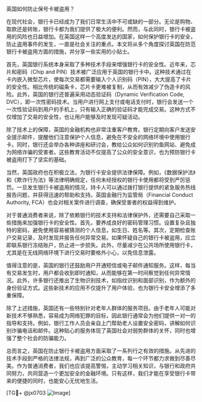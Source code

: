 英国如何防止保号卡被盗用？

在现代社会，银行卡已经成为了我们日常生活中不可或缺的一部分。无论是购物、取款还是转账，银行卡都为我们提供了极大的便利。然而，与此同时，银行卡被盗用的风险也日益增加。在英国这样一个高度发达的国家，如何保护银行卡的安全，防止盗用事件的发生，一直是社会关注的重点。本文将从多个角度探讨英国在防范银行卡被盗用方面的措施，并分享一些实用的小贴士。

首先，英国银行系统本身采取了多种技术手段来增强银行卡的安全性。近年来，芯片和密码（Chip and PIN）技术被广泛应用于英国的银行卡中。这种技术通过在卡内嵌入微型芯片，使每次交易都需要输入个人识别码（PIN），大大提高了卡片的安全性。相比传统的磁条卡，芯片卡更难被复制，从而有效减少了伪造卡的风险。此外，英国的银行还普遍采用动态验证码（Dynamic Verification Code, DVC），即一次性密码技术。当用户进行网上支付或电话支付时，银行会发送一个一次性验证码到用户的手机上，只有输入正确的验证码才能完成交易。这种方式不仅增加了交易的安全性，也让用户能够及时发现可疑活动。

除了技术上的保障，英国的金融机构也非常注重客户教育。银行定期向客户发送安全提示邮件，提醒他们注意保护个人信息，避免在不安全的网络环境中使用银行卡。同时，银行还会举办各种讲座和研讨会，教给公众如何识别钓鱼网站、避免成为网络诈骗的受害者。这些教育活动不仅提高了公众的安全意识，也为预防银行卡被盗用打下了坚实的基础。

当然，英国政府也在积极立法，为银行卡安全提供法律保障。例如，《数据保护法》和《欺诈行为法》等法律明确规定，任何未经授权的银行卡使用都将受到严厉惩罚。一旦发生银行卡被盗用的情况，持卡人可以通过拨打银行提供的紧急服务热线报告问题，并获得迅速的帮助和支持。英国金融行为监管局（Financial Conduct Authority, FCA）也会对相关案件进行调查，确保受害者的权益得到维护。

对于普通消费者来说，除了依赖银行的技术支持和法律保护外，还需要自己采取一些措施来加强银行卡的安全性。首先，要养成良好的密码管理习惯。设置复杂且独特的密码，避免使用容易被猜测的个人信息，如生日、姓名等。其次，定期检查账户交易记录，及时发现并报告任何异常交易。如果怀疑自己的银行卡被盗用，应立即联系银行冻结账户，防止进一步损失。此外，尽量减少在公共场所使用银行卡，尤其是在无线网络环境下进行交易时要格外小心，以免信息泄露。

值得注意的是，英国的银行还鼓励用户开通短信或电子邮件通知服务。这样，每当有交易发生时，用户都会收到即时通知，从而能够在第一时间察觉到任何异常情况。此外，许多银行还推出了生物识别技术，如指纹识别和面部识别，作为额外的身份验证方式。这些新技术的应用不仅提升了用户体验，也为银行卡安全增添了多重保障。

除了上述措施，英国还有一些特别针对老年人群体的服务项目。由于老年人可能对新技术不够熟悉，容易成为网络犯罪的目标，因此银行通常会为他们提供一对一的指导和支持。例如，银行工作人员会亲自上门帮助老人设置安全密码，讲解如何识别诈骗电话和邮件。这种贴心的服务体现了英国社会对弱势群体的关怀，同时也增强了整个社会的防骗能力。

总而言之，英国在防止银行卡被盗用方面采取了一系列行之有效的措施。从先进的技术手段到严格的法律法规，再到广泛的公众教育，每一个环节都力求做到尽善尽美。作为普通消费者，我们也应该提高警惕，主动学习相关知识，与银行和政府共同努力，共同营造一个更加安全的金融环境。只有这样，我们才能在享受银行卡带来的便捷的同时，也能安心无忧地生活。

[TG💪+ @jx0703 ![Image](https://github.com/user-attachments/assets/dbca1d08-cadb-493c-b0ec-ad6f7a83f270)]